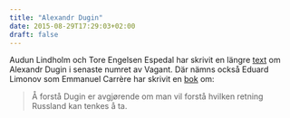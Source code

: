 ```yaml
---
title: "Alexandr Dugin"
date: 2015-08-29T17:29:03+02:00
draft: false
---
```


Audun Lindholm och Tore Engelsen Espedal har skrivit en längre [text](https://archive.fo/ISvvI) om Alexandr Dugin i senaste numret av Vagant. Där nämns också Eduard Limonov som Emmanuel Carrère har skrivit en [bok](https://en.wikipedia.org/wiki/Limonov_%28novel%29) om: 

> Å forstå Dugin er avgjørende om man vil forstå hvilken retning Russland kan tenkes å ta.
